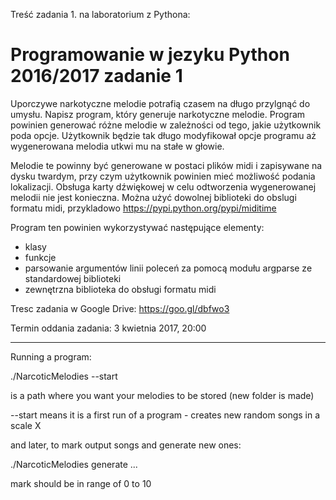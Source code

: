 Treść zadania 1. na laboratorium z Pythona:

# Programowanie w jezyku Python 2016/2017 zadanie 1

Uporczywe narkotyczne melodie potrafią czasem na długo przylgnąć do umysłu.
Napisz program, który generuje narkotyczne melodie. Program powinien generować różne melodie w zależności od tego, jakie użytkownik poda opcje. Użytkownik będzie tak długo modyfikował opcje programu aż wygenerowana melodia utkwi mu na stałe w głowie.

Melodie te powinny być generowane w postaci plików midi i zapisywane na dysku twardym, przy czym użytkownik powinien mieć możliwość podania lokalizacji. Obsługa karty dźwiękowej w celu odtworzenia wygenerowanej melodii nie jest konieczna. Można użyć dowolnej biblioteki do obslugi formatu midi, przykladowo https://pypi.python.org/pypi/miditime


Program ten powinien wykorzystywać następujące elementy:
 - klasy
 - funkcje
 - parsowanie argumentów linii poleceń za pomocą modułu argparse ze standardowej biblioteki
 - zewnętrzna biblioteka do obsługi formatu midi

Tresc zadania w Google Drive: https://goo.gl/dbfwo3

Termin oddania zadania: 3 kwietnia 2017, 20:00


-----------------------

Running a program:

./NarcoticMelodies <path> --start <number of songs> <length of each song> <X-dur>

<path> is a path where you want your melodies to be stored (new folder is made)

--start means it is a first run of a program - creates new random songs in a scale X

and later, to mark output songs and generate new ones:

./NarcoticMelodies generate <path> <mark0> <mark1> ... <mark n>

mark should be in range of 0 to 10
